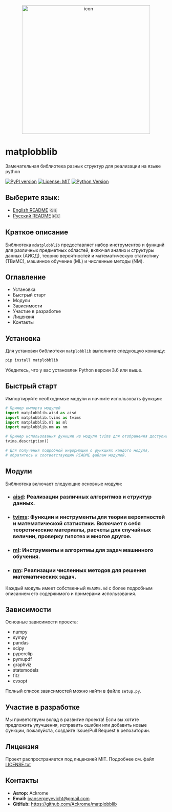 <center>
    <img src="icon.png" alt="icon" width="400" />
</center>

# matplobblib

Замечательная библиотека разных структур для реализации на языке python

[![PyPI version](https://badge.fury.io/py/matplobblib.svg)](https://badge.fury.io/py/matplobblib)
[![License: MIT](https://img.shields.io/badge/License-MIT-yellow.svg)](https://opensource.org/licenses/MIT)
[![Python Version](https://img.shields.io/pypi/pyversions/matplobblib.svg)](https://pypi.org/project/matplobblib/)

## Выберите язык:

- [English README](README.md) 🇬🇧
- [Русский README](README-ru.md) 🇷🇺

## Краткое описание

Библиотека `mdatplobblib` предоставляет набор инструментов и функций для различных предметных областей, включая анализ и структуры данных (АИСД), теорию вероятностей и математическую статистику (ТВиМС), машинное обучение (ML) и численные методы (NM).

## Оглавление

- Установка
- Быстрый старт
- Модули
- Зависимости
- Участие в разработке
- Лицензия
- Контакты

## Установка

Для установки библиотеки `matplobblib` выполните следующую команду:

```bash
pip install matplobblib
```

Убедитесь, что у вас установлен Python версии 3.6 или выше.

## Быстрый старт

Импортируйте необходимые модули и начните использовать функции:

```python
# Пример импорта модулей
import matplobblib.aisd as aisd
import matplobblib.tvims as tvims
import matplobblib.ml as ml
import matplobblib.nm as nm

# Пример использования функции из модуля tvims для отображения доступных тем
tvims.description()

# Для получения подробной информации о функциях каждого модуля,
# обратитесь к соответствующим README файлам модулей.
```

## Модули

Библиотека включает следующие основные модули:

* ### **[aisd](https://github.com/Ackrome/matplobblib/tree/master/matplobblib/aisd)**: Реализации различных алгоритмов и структур данных.
* ### **[tvims](https://github.com/Ackrome/matplobblib/tree/master/matplobblib/tvims#readme)**: Функции и инструменты для теории вероятностей и математической статистики. Включает в себя теоретические материалы, расчеты для случайных величин, проверку гипотез и многое другое.
* ### **[ml](https://github.com/Ackrome/matplobblib/tree/master/matplobblib/ml#readme)**: Инструменты и алгоритмы для задач машинного обучения.
* ### **[nm](https://github.com/Ackrome/matplobblib/tree/master/matplobblib/nm#readme)**: Реализации численных методов для решения математических задач.

Каждый модуль имеет собственный `README.md` с более подробным описанием его содержимого и примерами использования.

## Зависимости

Основные зависимости проекта:

* numpy
* sympy
* pandas
* scipy
* pyperclip
* pymupdf
* graphviz
* statsmodels
* fitz
* cvxopt

Полный список зависимостей можно найти в файле `setup.py`.

## Участие в разработке

Мы приветствуем вклад в развитие проекта! Если вы хотите предложить улучшения, исправить ошибки или добавить новые функции, пожалуйста, создайте Issue/Pull Request в репозитории.

## Лицензия

Проект распространяется под лицензией MIT. Подробнее см. файл [LICENSE.txt](https://github.com/Ackrome/matplobblib/blob/master/LICENSE.txt)

## Контакты

* **Автор:** Ackrome
* **Email:** ivansergeyevicht@gmail.com
* **GitHub:** https://github.com/Ackrome/matplobblib
